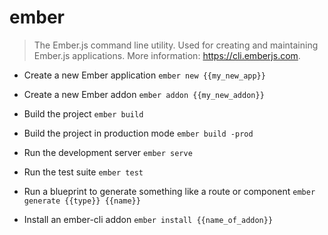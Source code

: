 # ember
> The Ember.js command line utility.
> Used for creating and maintaining Ember.js applications.
> More information: <https://cli.emberjs.com>.

- Create a new Ember application
`ember new {{my_new_app}}`

- Create a new Ember addon
`ember addon {{my_new_addon}}`

- Build the project
`ember build`

- Build the project in production mode
`ember build -prod`

- Run the development server
`ember serve`

- Run the test suite
`ember test`

- Run a blueprint to generate something like a route or component
`ember generate {{type}} {{name}}`

- Install an ember-cli addon
`ember install {{name_of_addon}}`
